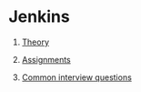 # Jenkins


1. [Theory](theory.md)

2. [Assignments](Assignments.md)

3. [Common interview questions](InterviewQuestions.md)